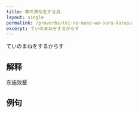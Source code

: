 ```yaml
---
title: 鵜の真似をする烏
layout: single
permalink: /proverbs/tei-no-mane-wo-suru-karasu
excerpt: ていのまねをするからす
---
```


ていのまねをするからす

## 解释

东施效颦

## 例句

